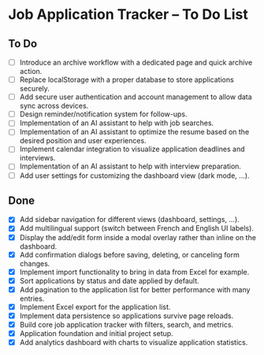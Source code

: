 # Job Application Tracker – To Do List

## To Do
- [ ] Introduce an archive workflow with a dedicated page and quick archive action.
- [ ] Replace localStorage with a proper database to store applications securely.
- [ ] Add secure user authentication and account management to allow data sync across devices.
- [ ] Design reminder/notification system for follow-ups.
- [ ] Implementation of an AI assistant to help with job searches.
- [ ] Implementation of an AI assistant to optimize the resume based on the desired position and user experiences.
- [ ] Implement calendar integration to visualize application deadlines and interviews.
- [ ] Implementation of an AI assistant to help with interview preparation.
- [ ] Add user settings for customizing the dashboard view (dark mode, ...).

## Done
- [x] Add sidebar navigation for different views (dashboard, settings, ...).
- [x] Add multilingual support (switch between French and English UI labels).
- [x] Display the add/edit form inside a modal overlay rather than inline on the dashboard.
- [x] Add confirmation dialogs before saving, deleting, or canceling form changes.
- [x] Implement import functionality to bring in data from Excel for example.
- [x] Sort applications by status and date applied by default.
- [x] Add pagination to the application list for better performance with many entries.
- [x] Implement Excel export for the application list.
- [x] Implement data persistence so applications survive page reloads.
- [x] Build core job application tracker with filters, search, and metrics.
- [x] Application foundation and initial project setup.
- [x] Add analytics dashboard with charts to visualize application statistics.
